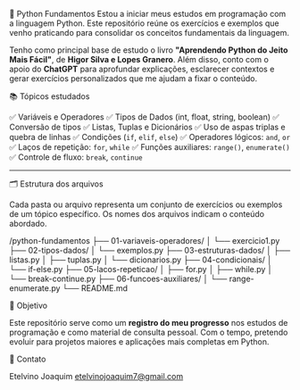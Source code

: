 🐍 Python Fundamentos
Estou a iniciar meus estudos em programação com a linguagem Python.
Este repositório reúne os exercícios e exemplos que venho praticando para consolidar os conceitos fundamentais da linguagem.

Tenho como principal base de estudo o livro **"Aprendendo Python do Jeito Mais Fácil"**, de **Higor Silva e Lopes Granero**.
Além disso, conto com o apoio do **ChatGPT** para aprofundar explicações, esclarecer contextos e gerar exercícios personalizados que me ajudam a fixar o conteúdo.

📚 Tópicos estudados

✅ Variáveis e Operadores
✅ Tipos de Dados (int, float, string, boolean)
✅ Conversão de tipos
✅ Listas, Tuplas e Dicionários
✅ Uso de aspas triplas e quebra de linhas
✅ Condições (`if`, `elif`, `else`)
✅ Operadores lógicos: `and`, `or`
✅ Laços de repetição: `for`, `while`
✅ Funções auxiliares: `range()`, `enumerate()`
✅ Controle de fluxo: `break`, `continue`

---

🗂 Estrutura dos arquivos

Cada pasta ou arquivo representa um conjunto de exercícios ou exemplos de um tópico específico.
Os nomes dos arquivos indicam o conteúdo abordado.


/python-fundamentos
├── 01-variaveis-operadores/
│   └── exercicio1.py
├── 02-tipos-dados/
│   └── exemplos.py
├── 03-estruturas-dados/
│   ├── listas.py
│   ├── tuplas.py
│   └── dicionarios.py
├── 04-condicionais/
│   └── if-else.py
├── 05-lacos-repeticao/
│   ├── for.py
│   ├── while.py
│   └── break-continue.py
├── 06-funcoes-auxiliares/
│   └── range-enumerate.py
└── README.md


🚀 Objetivo

Este repositório serve como um **registro do meu progresso** nos estudos de programação e como material de consulta pessoal.
Com o tempo, pretendo evoluir para projetos maiores e aplicações mais completas em Python.


📧 Contato

Etelvino Joaquim
etelvinojoaquim7@gmail.com

